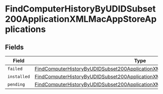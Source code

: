 # FindComputerHistoryByUDIDSubset200ApplicationXMLMacAppStoreApplications


## Fields

| Field                                                                                                                                                                                             | Type                                                                                                                                                                                              | Required                                                                                                                                                                                          | Description                                                                                                                                                                                       |
| ------------------------------------------------------------------------------------------------------------------------------------------------------------------------------------------------- | ------------------------------------------------------------------------------------------------------------------------------------------------------------------------------------------------- | ------------------------------------------------------------------------------------------------------------------------------------------------------------------------------------------------- | ------------------------------------------------------------------------------------------------------------------------------------------------------------------------------------------------- |
| `failed`                                                                                                                                                                                          | [FindComputerHistoryByUDIDSubset200ApplicationXMLMacAppStoreApplicationsFailed](../../models/operations/findcomputerhistorybyudidsubset200applicationxmlmacappstoreapplicationsfailed.md)[]       | :heavy_minus_sign:                                                                                                                                                                                | N/A                                                                                                                                                                                               |
| `installed`                                                                                                                                                                                       | [FindComputerHistoryByUDIDSubset200ApplicationXMLMacAppStoreApplicationsInstalled](../../models/operations/findcomputerhistorybyudidsubset200applicationxmlmacappstoreapplicationsinstalled.md)[] | :heavy_minus_sign:                                                                                                                                                                                | N/A                                                                                                                                                                                               |
| `pending`                                                                                                                                                                                         | [FindComputerHistoryByUDIDSubset200ApplicationXMLMacAppStoreApplicationsPending](../../models/operations/findcomputerhistorybyudidsubset200applicationxmlmacappstoreapplicationspending.md)[]     | :heavy_minus_sign:                                                                                                                                                                                | N/A                                                                                                                                                                                               |